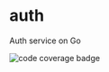 # auth

Auth service on Go

![code coverage badge](https://github.com/Sysleec/auth/workflows/CI/badge.svg)